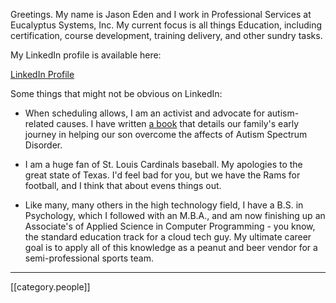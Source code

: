 Greetings. My name is Jason Eden and I work in Professional Services at Eucalyptus Systems, Inc. My current focus is all things Education, including certification, course development, training delivery, and other sundry tasks.

My LinkedIn profile is available here:

[LinkedIn Profile](http://JasonEden.com)

Some things that might not be obvious on LinkedIn:

* When scheduling allows, I am an activist and advocate for autism-related causes. I have written [a book](http://www.amazon.com/Staging-Miracle-Practical-Surviving-ebook/dp/B0052YYELU/) that details our family's early journey in helping our son overcome the affects of Autism Spectrum Disorder. 

* I am a huge fan of St. Louis Cardinals baseball. My apologies to the great state of Texas. I'd feel bad for you, but we have the Rams for football, and I think that about evens things out.

* Like many, many others in the high technology field, I have a B.S. in Psychology, which I followed with an M.B.A., and am now finishing up an Associate's of Applied Science in Computer Programming - you know, the standard education track for a cloud tech guy. My ultimate career goal is to apply all of this knowledge as a peanut and beer vendor for a semi-professional sports team.

*****

[[category.people]]
